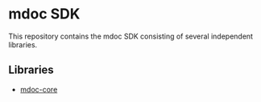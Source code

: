# mdoc SDK

This repository contains the mdoc SDK consisting of several independent libraries.

## Libraries

* [mdoc-core](mdoc-core/README.md)

